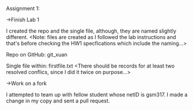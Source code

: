 Assignment 1:

->Finish Lab 1

I created the repo and the single file, although, they are named slightly different. <Note: files are created as I followed the lab instructions and that's before checking the HW1 specfications which include the naming...>

Repo on GitHub: git_xuan

Single file within: firstfile.txt <There should be records for at least two resolved conflics, since I did it twice on purpose...>

->Work on a fork

I attempted to team up with fellow student whose netID is gsm317. I made a change in my copy and sent a pull request.
